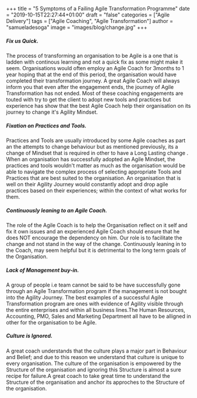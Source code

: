 +++
title = "5 Symptoms of a Failing Agile Transformation Programme"
date = "2019-10-15T22:27:44+01:00"
draft = "false"
categories = ["Agile Delivery"]
tags = ["Agile Coaching", "Agile Transformation"]
author = "samueladesoga"
image = "images/blog/change.jpg"
+++

##### Fix us Quick.
The process of transforming an organisation to be Agile is a one that is ladden with continous learning and not a quick fix as some might make it seem. Organisations would often employ an Agile Coach for 3months to 1 year hoping that at the end of this period, the organisation would have completed their transformation journey. A great Agile Coach will always inform you that even after the engagement ends, the journey of Agile Transformation has not ended. Most of these coaching engagements are touted with try to get the client to adopt new tools and practices but experience has show that the best Agile Coach help their organisation on its journey to change it's Agility Mindset.

##### Fixation on Practices and Tools.
Practices and Tools are usually introduced by some Agile coaches as part an the attempts to change behaviour but as mentioned previously, its a change of Mindset that is required in other to have a Long Lasting change . When an organisation has successfully adopted an Agile Mindset, the practices and tools wouldn't matter as much as the organisation would be able to navigate the complex process of selecting appropriate Tools and Practices that are best suited to the organisation. An organisation that is well on their Agility Journey would constantly adopt and drop agile practices based on their experiences; within the context of what works for them.

##### Continuously leaning to an Agile Coach.
The role of  the Agile Coach is to help the Organisation reflect on it self and fix it own issues and an experienced Agile Coach should ensure that he does NOT encourage the dependency on him. Our role is to facilitate the change and not stand in the way of the change. Continuously leaning in to the Coach, may seem helpful but it is detrimental to the long term goals of the Organisation.

##### Lack of Management buy-in.
A group of people i.e team cannot be said to be have successfully gone through an Agile Transformation program if the management is not bought into the Agility Journey. The best examples of a successful Agile Transformation program are ones with evidence of Agility visible through the entire enterprises and within all business lines.The Human Resources, Accounting, PMO,  Sales and Marketing Department all have to be alligned in other for the organisation to be Agile.

##### Culture is Ignored.
A great coach understands that the culture plays a major part in Behaviour and Belief; and due to this reason we understand that culture is unique to every organisation. The culture of the organisation is empowered by the Structure of the organisation and ignoring this Structure is almost a sure recipe for failure.A great coach to take great time to understand the Structure of the organisation and anchor its approches to the Structure of the organisation.

